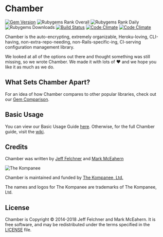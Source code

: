 # Chamber
[![Gem Version](https://img.shields.io/gem/v/chamber.svg)](https://rubygems.org/gems/chamber) ![Rubygems Rank Overall](https://img.shields.io/gem/rt/chamber.svg) ![Rubygems Rank Daily](https://img.shields.io/gem/rd/chamber.svg) ![Rubygems Downloads](https://img.shields.io/gem/dv/chamber/stable.svg) [![Build Status](https://img.shields.io/travis/thekompanee/chamber/master.svg)](http://travis-ci.org/thekompanee/chamber) [![Code Climate](https://codeclimate.com/github/thekompanee/chamber.svg)](https://codeclimate.com/github/thekompanee/chamber) [![Code Climate](https://codeclimate.com/github/thekompanee/chamber/coverage.svg)](https://codeclimate.com/github/thekompanee/chamber)

Chamber is the auto-encrypting, extremely organizable, Heroku-loving,
CLI-having, non-extra-repo-needing, non-Rails-specific-ing, CI-serving
configuration management library.

We looked at all of the options out there and thought something was still
missing, so we wrote Chamber.  We made it with lots of ❤ and we hope you like it
as much as we do.

## What Sets Chamber Apart?

For an idea of how Chamber compares to other popular libraries, check out our
[Gem Comparison][comparison].

## Basic Usage

You can view our Basic Usage Guide [here][basic-usage].  Otherwise, for the full
Chamber guide, visit the [wiki][wiki].

## Credits

Chamber was written by [Jeff Felchner][jeff-profile] and
[Mark McEahern][mark-profile]

![The Kompanee][kompanee-logo]

Chamber is maintained and funded by [The Kompanee, Ltd.][kompanee-site]

The names and logos for The Kompanee are trademarks of The Kompanee, Ltd.

## License

Chamber is Copyright © 2014-2018 Jeff Felchner and Mark McEahern. It is free
software, and may be redistributed under the terms specified in the
[LICENSE][license] file.

[accessing]:      https://github.com/thekompanee/chamber/wiki/Accessing-Settings
[basic-usage]:    https://github.com/thekompanee/chamber/wiki/Basic-Usage
[cli]:            https://github.com/thekompanee/chamber/wiki/CLI-Overview
[commit-hook]:    https://github.com/thekompanee/chamber/wiki/Git-Commit-Hooks
[comparison]:     https://github.com/thekompanee/chamber/wiki/Gem-Comparison
[encryption]:     https://github.com/thekompanee/chamber/wiki/Encryption-Basics
[env-vars]:       https://github.com/thekompanee/chamber/wiki/Environment-Variables
[heroku]:         https://github.com/thekompanee/chamber/wiki/Heroku
[inch]:           https://inch-ci.org/github/thekompanee/chamber
[jeff-profile]:   https://github.com/jfelchner
[kompanee-logo]:  https://kompanee-public-assets.s3.amazonaws.com/readmes/kompanee-horizontal-black.png
[kompanee-site]:  http://www.thekompanee.com
[license]:        https://github.com/thekompanee/chamber/blob/master/LICENSE.txt
[mark-profile]:   https://github.com/m5rk
[namespace-keys]: https://github.com/thekompanee/chamber/wiki/Namespaced-Key-Pairs
[plain-ruby]:     https://github.com/thekompanee/chamber/wiki/Installation#in-a-ruby-project-or-ruby-gem
[travis]:         https://github.com/thekompanee/chamber/wiki/TravisCI
[wiki]:           https://github.com/thekompanee/chamber/wiki
